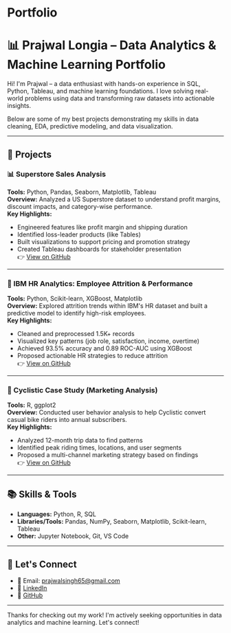 # Portfolio

# 📊 Prajwal Longia – Data Analytics & Machine Learning Portfolio

Hi! I'm Prajwal – a data enthusiast with hands-on experience in SQL, Python, Tableau, and machine learning foundations. I love solving real-world problems using data and transforming raw datasets into actionable insights.

Below are some of my best projects demonstrating my skills in data cleaning, EDA, predictive modeling, and data visualization.

---

## 🧠 Projects

### 📊 Superstore Sales Analysis
**Tools:** Python, Pandas, Seaborn, Matplotlib, Tableau  
**Overview:** Analyzed a US Superstore dataset to understand profit margins, discount impacts, and category-wise performance.  
**Key Highlights:**
- Engineered features like profit margin and shipping duration
- Identified loss-leader products (like Tables)
- Built visualizations to support pricing and promotion strategy
- Created Tableau dashboards for stakeholder presentation  
👉 [View on GitHub](https://github.com/prajwal-longia/Superstore-Sales-Analysis)

---

### 🧠 IBM HR Analytics: Employee Attrition & Performance
**Tools:** Python, Scikit-learn, XGBoost, Matplotlib  
**Overview:** Explored attrition trends within IBM's HR dataset and built a predictive model to identify high-risk employees.  
**Key Highlights:**
- Cleaned and preprocessed 1.5K+ records
- Visualized key patterns (job role, satisfaction, income, overtime)
- Achieved 93.5% accuracy and 0.89 ROC-AUC using XGBoost
- Proposed actionable HR strategies to reduce attrition  
👉 [View on GitHub](https://github.com/prajwal-longia/IBM-HR-Analytics-Employee-Attrition-Performance)

---

### 🚴 Cyclistic Case Study (Marketing Analysis)
**Tools:** R, ggplot2  
**Overview:** Conducted user behavior analysis to help Cyclistic convert casual bike riders into annual subscribers.  
**Key Highlights:**
- Analyzed 12-month trip data to find patterns
- Identified peak riding times, locations, and user segments
- Proposed a multi-channel marketing strategy based on findings  
👉 [View on GitHub](https://github.com/prajwal-longia/Cyclistic-Case-Study)

---

## 📚 Skills & Tools

- **Languages:** Python, R, SQL  
- **Libraries/Tools:** Pandas, NumPy, Seaborn, Matplotlib, Scikit-learn, Tableau  
- **Other:** Jupyter Notebook, Git, VS Code

---

## 📩 Let's Connect

- 📧 Email: prajwalsingh65@gmail.com  
- 🔗 [LinkedIn](https://www.linkedin.com/in/prajwallongia)  
- 🔗 [GitHub](https://github.com/prajwal-longia)

---

Thanks for checking out my work! I'm actively seeking opportunities in data analytics and machine learning. Let's connect!
